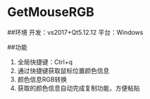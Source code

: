 # GetMouseRGB

##环境
开发：vs2017+Qt5.12.12
平台：Windows

##功能
1. 全局快捷键：Ctrl+q
2. 通过快捷键获取鼠标位置颜色信息
3. 颜色信息RGB转换
4. 获取的颜色信息自动完成复制功能，方便粘贴